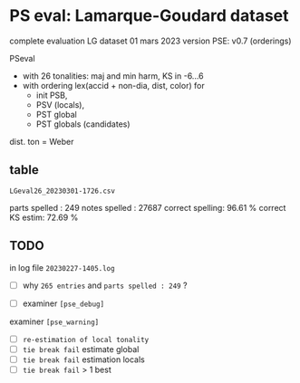 # PS eval: Lamarque-Goudard dataset

complete evaluation LG dataset
01 mars 2023
version PSE: v0.7 (orderings)

PSeval 
- with 26 tonalities: maj and min harm, KS in -6...6
- with ordering lex(accid + non-dia, dist, color) for 
	- init PSB, 
	- PSV (locals), 
	- PST global 
	- PST globals (candidates)

dist. ton = Weber

## table

`LGeval26_20230301-1726.csv`

parts spelled   : 249
notes spelled   : 27687
correct spelling: 96.61 %
correct KS estim: 72.69 %

## TODO

in log file `20230227-1405.log`

- [ ] why `265 entries` and `parts spelled : 249` ?

- [ ] examiner `[pse_debug]`

examiner `[pse_warning]`

- [ ] `re-estimation of local tonality`
- [ ] `tie break fail` estimate global
- [ ] `tie break fail` estimation locals
- [ ] `tie break fail` > 1 best
